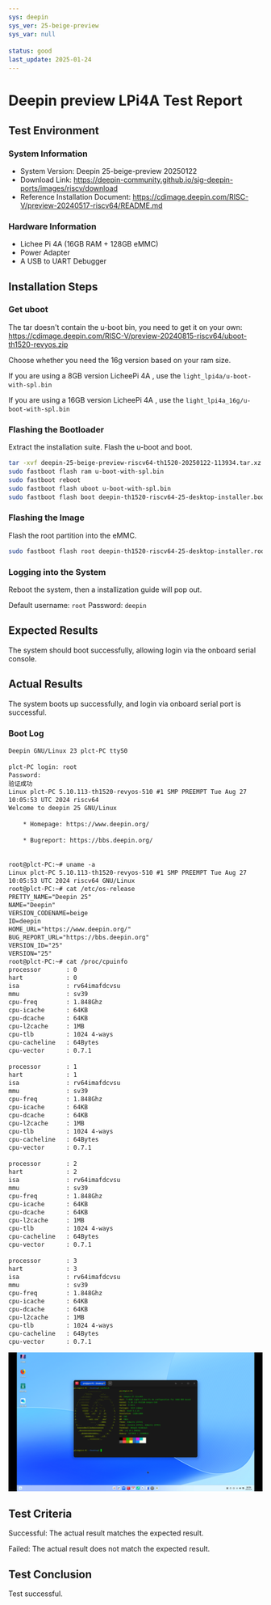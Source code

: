 ```yaml
---
sys: deepin
sys_ver: 25-beige-preview
sys_var: null

status: good
last_update: 2025-01-24
---
```


# Deepin preview LPi4A Test Report

## Test Environment

### System Information

- System Version: Deepin 25-beige-preview 20250122
- Download Link: https://deepin-community.github.io/sig-deepin-ports/images/riscv/download
- Reference Installation Document: https://cdimage.deepin.com/RISC-V/preview-20240517-riscv64/README.md

### Hardware Information

- Lichee Pi 4A (16GB RAM + 128GB eMMC)
- Power Adapter
- A USB to UART Debugger

## Installation Steps

### Get uboot

The tar doesn't contain the u-boot bin, you need to get it on your own: https://cdimage.deepin.com/RISC-V/preview-20240815-riscv64/uboot-th1520-revyos.zip

Choose whether you need the 16g version based on your ram size.

If you are using a 8GB version LicheePi 4A , use the `light_lpi4a/u-boot-with-spl.bin`

If you are using a 16GB version LicheePi 4A , use the `light_lpi4a_16g/u-boot-with-spl.bin`

### Flashing the Bootloader

Extract the installation suite.
Flash the u-boot and boot.

```bash
tar -xvf deepin-25-beige-preview-riscv64-th1520-20250122-113934.tar.xz
sudo fastboot flash ram u-boot-with-spl.bin
sudo fastboot reboot
sudo fastboot flash uboot u-boot-with-spl.bin
sudo fastboot flash boot deepin-th1520-riscv64-25-desktop-installer.boot.ext4 
```

### Flashing the Image

Flash the root partition into the eMMC.

```bash
sudo fastboot flash root deepin-th1520-riscv64-25-desktop-installer.root.ext4 
```

### Logging into the System

Reboot the system, then a installization guide will pop out.

Default username: `root`
Password: `deepin`

## Expected Results

The system should boot successfully, allowing login via the onboard serial console.

## Actual Results

The system boots up successfully, and login via onboard serial port is successful.

### Boot Log

```log
Deepin GNU/Linux 23 plct-PC ttyS0

plct-PC login: root
Password:
验证成功
Linux plct-PC 5.10.113-th1520-revyos-510 #1 SMP PREEMPT Tue Aug 27 10:05:53 UTC 2024 riscv64
Welcome to deepin 25 GNU/Linux

    * Homepage: https://www.deepin.org/

    * Bugreport: https://bbs.deepin.org/


root@plct-PC:~# uname -a
Linux plct-PC 5.10.113-th1520-revyos-510 #1 SMP PREEMPT Tue Aug 27 10:05:53 UTC 2024 riscv64 GNU/Linux
root@plct-PC:~# cat /etc/os-release
PRETTY_NAME="Deepin 25"
NAME="Deepin"
VERSION_CODENAME=beige
ID=deepin
HOME_URL="https://www.deepin.org/"
BUG_REPORT_URL="https://bbs.deepin.org"
VERSION_ID="25"
VERSION="25"
root@plct-PC:~# cat /proc/cpuinfo 
processor       : 0
hart            : 0
isa             : rv64imafdcvsu
mmu             : sv39
cpu-freq        : 1.848Ghz
cpu-icache      : 64KB
cpu-dcache      : 64KB
cpu-l2cache     : 1MB
cpu-tlb         : 1024 4-ways
cpu-cacheline   : 64Bytes
cpu-vector      : 0.7.1

processor       : 1
hart            : 1
isa             : rv64imafdcvsu
mmu             : sv39
cpu-freq        : 1.848Ghz
cpu-icache      : 64KB
cpu-dcache      : 64KB
cpu-l2cache     : 1MB
cpu-tlb         : 1024 4-ways
cpu-cacheline   : 64Bytes
cpu-vector      : 0.7.1

processor       : 2
hart            : 2
isa             : rv64imafdcvsu
mmu             : sv39
cpu-freq        : 1.848Ghz
cpu-icache      : 64KB
cpu-dcache      : 64KB
cpu-l2cache     : 1MB
cpu-tlb         : 1024 4-ways
cpu-cacheline   : 64Bytes
cpu-vector      : 0.7.1

processor       : 3
hart            : 3
isa             : rv64imafdcvsu
mmu             : sv39
cpu-freq        : 1.848Ghz
cpu-icache      : 64KB
cpu-dcache      : 64KB
cpu-l2cache     : 1MB
cpu-tlb         : 1024 4-ways
cpu-cacheline   : 64Bytes
cpu-vector      : 0.7.1

```

![](./image.png)

## Test Criteria

Successful: The actual result matches the expected result.

Failed: The actual result does not match the expected result.

## Test Conclusion

Test successful.

